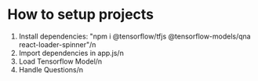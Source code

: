 # How to setup projects
1. Install dependencies: "npm i @tensorflow/tfjs @tensorflow-models/qna react-loader-spinner"/n
2. Import dependencies in app.js/n
3. Load Tensorflow Model/n
4.  Handle Questions/n
